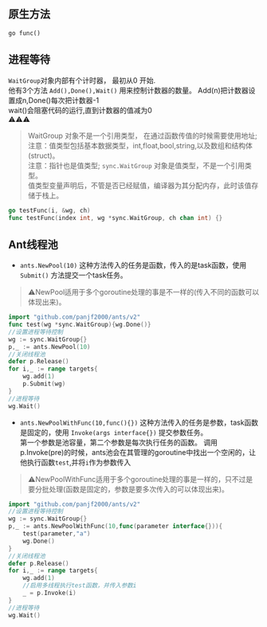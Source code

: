 ## 原生方法
`go func()`
## 进程等待
`WaitGroup`对象内部有个计时器， 最初从0 开始.  
他有3个方法 `Add(),Done(),Wait()` 用来控制计数器的数量。 Add(n)把计数器设置成n,Done()每次把计数器-1  
wait()会阻塞代码的运行,直到计数器的值减为0  
⚠️⚠️⚠️
> WaitGroup 对象不是一个引用类型， 在通过函数传值的时候需要使用地址;
注意：值类型包括基本数据类型，int,float,bool,string,以及数组和结构体(struct)。  
注意：指针也是值类型; `sync.WaitGroup` 对象是值类型，不是一个引用类型。  
值类型变量声明后，不管是否已经赋值，编译器为其分配内存，此时该值存储于栈上。
```go
go testFunc(i, &wg, ch)
func testFunc(index int, wg *sync.WaitGroup, ch chan int) {}
```
## Ant线程池
- `ants.NewPool(10)`
这种方法传入的任务是函数，传入的是task函数，使用 `Submit()` 方法提交一个task任务。  
> ⚠️NewPool适用于多个goroutine处理的事是不一样的(传入不同的函数可以体现出来)。
```go
import "github.com/panjf2000/ants/v2"
func test(wg *sync.WaitGroup){wg.Done()}
//设置进程等待控制
wg := sync.WaitGroup{}
p,_ := ants.NewPool(10)
//关闭线程池
defer p.Release()
for i,_ := range targets{
    wg.add(1)
    p.Submit(wg)
}
//进程等待
wg.Wait()
```
- `ants.NewPoolWithFunc(10,func(){})`
这种方法传入的任务是参数，task函数是固定的，使用 `Invoke(args interface{})` 提交参数任务。  
第一个参数是池容量，第二个参数是每次执行任务的函数。
调用p.Invoke(pre)的时候，ants池会在其管理的goroutine中找出一个空闲的，让他执行函数`test`,并将`i`作为参数传入
> ⚠️NewPoolWithFunc适用于多个goroutine处理的事是一样的，只不过是要分批处理(函数是固定的，参数是要多次传入的可以体现出来)。
```go
import "github.com/panjf2000/ants/v2"
//设置进程等待控制
wg := sync.WaitGroup{}
p,_ := ants.NewPoolWithFunc(10,func(parameter interface{})){
    test(parameter,"a")
    wg.Done()
}
//关闭线程池
defer p.Release()
for i,_ := range targets{
    wg.add(1)
    //启用多线程执行test函数，并传入参数i
    _ = p.Invoke(i)
}
//进程等待
wg.Wait()
```